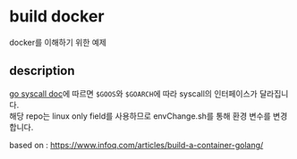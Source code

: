 # build docker

docker를 이해하기 위한 예제

## description

[go syscall doc](https://pkg.go.dev/syscall)에 따르면 `$GOOS`와 `$GOARCH`에 따라 syscall의 인터페이스가 달라집니다.  
해당 repo는 linux only field를 사용하므로 envChange.sh를 통해 환경 변수를 변경합니다.

based on : https://www.infoq.com/articles/build-a-container-golang/
